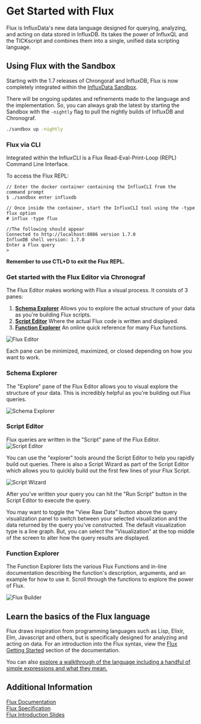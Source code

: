# Get Started with Flux
Flux is InfluxData's new data language designed for querying, analyzing, and acting on data stored in InfluxDB.
Its takes the power of InfluxQL and the TICKscript and combines them into a single, unified data scripting language.

## Using Flux with the Sandbox
Starting with the 1.7 releases of Chrongoraf and InfluxDB, Flux is now completely integrated within 
the [InfluxData Sandbox](https://github.com/influxdata/sandbox).

There will be ongoing updates and refinements made to the language and the implementation.  So, you can always grab the
latest by starting the Sandbox with the `-nightly` flag to pull the nightly builds of InfluxDB and
Chronograf.

```bash
./sandbox up -nightly
```

### Flux via CLI
Integrated within the InfluxCLI is a Flux Read-Eval-Print-Loop (REPL) Command Line Interface.  

To access the Flux REPL:
```
// Enter the docker container containing the InfluxCLI from the command prompt
$ ./sandbox enter influxdb  

// Once inside the container, start the InfluxCLI tool using the -type flux option
# influx -type flux

//The following should appear
Connected to http://localhost:8086 version 1.7.0
InfluxDB shell version: 1.7.0
Enter a Flux query
>
```

__Remember to use CTL+D to exit the Flux REPL.__

### Get started with the Flux Editor via Chronograf
The Flux Editor makes working with Flux a visual process. It consists of 3 panes:

1. **[Schema Explorer](#schema-explorer)** Allows you to explore the actual structure of your data as you're building Flux scripts.
2. **[Script Editor](#script-editor)** Where the actual Flux code is written and displayed.
3. **[Function Explorer](#function-explorer)** An online quick reference for many Flux functions.

![Flux Editor](../images/flux-editor.png)

Each pane can be minimized, maximized, or closed depending on how you want to work.

### Schema Explorer
The "Explore" pane of the Flux Editor allows you to visual explore the structure of your data.
This is incredibly helpful as you're building out Flux queries.

![Schema Explorer](../images/flux-editor-explore.png)

### Script Editor
Flux queries are written in the "Script" pane of the Flux Editor.
![Script Editor](../images/flux-editor-script.png)

You can use the "explorer" tools around the Script Editor to help you rapidly build out queries.
There is also a Script Wizard as part of the Script Editor which allows you to quickly build out the first few 
lines of your Flux Script.  

![Script Wizard](../images/flux-script-wizard.png)

After you've written your query you can hit the "Run Script" button in the Script Editor to execute the query. 

You may want to toggle the "View Raw Data" button above the query visualization panel to switch between your 
selected visualization and the data returned by the query you've constructed.  The default visualization type is
a line graph.  But, you can select the "Visualization" at the top middle of the screen to alter how the query 
results are displayed.

### Function Explorer
The Function Explorer lists the various Flux Functions and in-line documentation describing the function's description,
arguments, and an example for how to use it.  Scroll through the functions to explore the power of Flux.

![Flux Builder](../images/flux-function-explorer.png)

## Learn the basics of the Flux language
Flux draws inspiration from programming languages such as Lisp, Elixir, Elm,
Javascript and others, but is specifically designed for analyzing and acting on data.
For an introduction into the Flux syntax, view the
[Flux Getting Started](https://docs.influxdata.com/flux/latest/introduction/getting-started/)
section of the documentation.

You can also [explore a walkthrough of the language including a handful of simple expressions and what they mean.](https://github.com/influxdata/platform/blob/nc-training/TRAIN.md#learning-flux)

## Additional Information
[Flux Documentation](https://docs.influxdata.com/flux/latest/)  
[Flux Specification](https://github.com/influxdata/platform/blob/master/query/docs/SPEC.md)   
[Flux Introduction Slides](https://speakerdeck.com/pauldix/flux-number-fluxlang-a-new-time-series-data-scripting-language) 
